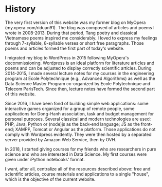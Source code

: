 # History

The very first version of this website was my former blog on MyOpera (my.opera.com/riduan91). The blog was composed of articles and poems I wrote in 2008-2013. During that period, Tang poetry and classical Vietnamese poems inspired me considerably. I loved to express my feelings through 7-syllable, 8-syllable verses or short free paragraphs. Those poems and articles formed the first part of today's website.

I migrated my blog to WordPress in 2015 following MyOpera's decommissioning. Wordpress is an ideal platform for literature articles and poems and can be adjusted to display correctly scientific articles. During 2014-2015, I made several lecture notes for my courses in the engineering program at Ecole Polytechnique (e.g., Advanced Algorithms) as well as the Data Science Master Program co-organized by Ecole Polytechnique and Telecom ParisTech. Since then, lecture notes have formed the second part of this website.

Since 2016, I have been fond of building simple web applications: some interactive games organized for a group of remote people, some applications for Dong-Hanh association, task and budget management for personal purposes. Several classical and modern technologies are used: PHP, Java, Python or (node)js as the back-end language; JS as the front-end; XAMPP, Tomcat or Angular as the platform. Those applications do not comply with Wordpress evidently. They were then hosted by a separated server provided by Amazon Web Service, then by OVH.

In 2018, I started giving courses for my friends who are researchers in pure science and who are interested in Data Science. My first courses were given under iPython notebooks' format.

I want, after all, centralize all of the resources described above: free and scientific articles, course materials and applications to a single "house", which is the objective of the current website.
